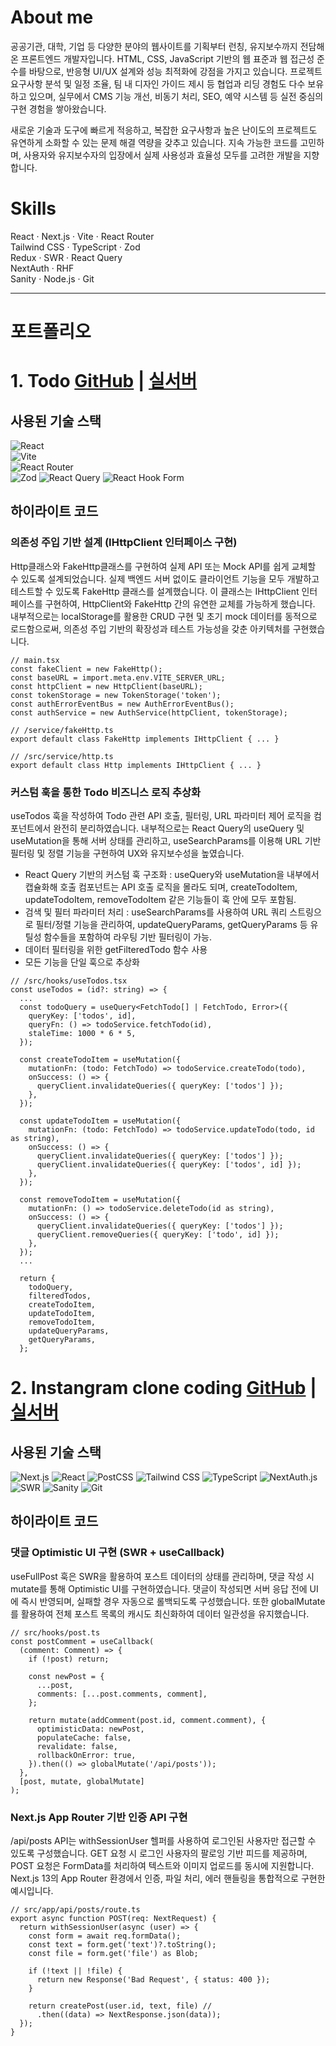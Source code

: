 # About me
공공기관, 대학, 기업 등 다양한 분야의 웹사이트를 기획부터 런칭, 유지보수까지 전담해 온 프론트엔드 개발자입니다.
HTML, CSS, JavaScript 기반의 웹 표준과 웹 접근성 준수를 바탕으로, 반응형 UI/UX 설계와 성능 최적화에 강점을 가지고 있습니다.
프로젝트 요구사항 분석 및 일정 조율, 팀 내 디자인 가이드 제시 등 협업과 리딩 경험도 다수 보유하고 있으며, 실무에서 CMS 기능 개선, 비동기 처리, SEO, 예약 시스템 등 실전 중심의 구현 경험을 쌓아왔습니다.

새로운 기술과 도구에 빠르게 적응하고, 복잡한 요구사항과 높은 난이도의 프로젝트도 유연하게 소화할 수 있는 문제 해결 역량을 갖추고 있습니다.
지속 가능한 코드를 고민하며, 사용자와 유지보수자의 입장에서 실제 사용성과 효율성 모두를 고려한 개발을 지향합니다.

# Skills
React · Next.js · Vite · React Router  
Tailwind CSS · TypeScript · Zod  
Redux · SWR · React Query  
NextAuth · RHF  
Sanity · Node.js · Git

---

# 포트폴리오

# 1. Todo [GitHub](https://github.com/sleepingn-h/todo) | [실서버](http://todo-gamma-dusky.vercel.app/)
## 사용된 기술 스택
![React](https://img.shields.io/badge/-React-61DAFB?style=for-the-badge&logo=React&logoColor=000000)  
![Vite](https://img.shields.io/badge/-Vite-646CFF?style=for-the-badge&logo=Vite&logoColor=ffffff)  
![React Router](https://img.shields.io/badge/-React_Router-CA4245?style=for-the-badge&logo=React-Router&logoColor=ffffff)  
![Zod](https://img.shields.io/badge/-Zod-3E63DD?style=for-the-badge&logo=Zod&logoColor=ffffff)
![React Query](https://img.shields.io/badge/-React_Query-FF4154?style=for-the-badge&logo=ReactQuery&logoColor=ffffff)
![React Hook Form](https://img.shields.io/badge/-React_Hook_Form-EC5990?style=for-the-badge&logo=React-Hook-Form&logoColor=ffffff)

## 하이라이트 코드
### 의존성 주입 기반 설계 (IHttpClient 인터페이스 구현)
Http클래스와 FakeHttp클래스를 구현하여 실제 API 또는 Mock API를 쉽게 교체할 수 있도록 설계되었습니다.
실제 백엔드 서버 없이도 클라이언트 기능을 모두 개발하고 테스트할 수 있도록 FakeHttp 클래스를 설계했습니다.
이 클래스는 IHttpClient 인터페이스를 구현하여, HttpClient와 FakeHttp 간의 유연한 교체를 가능하게 했습니다.
내부적으로는 localStorage를 활용한 CRUD 구현 및 초기 mock 데이터를 동적으로 로드함으로써, 의존성 주입 기반의 확장성과 테스트 가능성을 갖춘 아키텍처를 구현했습니다.

```
// main.tsx
const fakeClient = new FakeHttp();
const baseURL = import.meta.env.VITE_SERVER_URL;
const httpClient = new HttpClient(baseURL);
const tokenStorage = new TokenStorage('token');
const authErrorEventBus = new AuthErrorEventBus();
const authService = new AuthService(httpClient, tokenStorage);

// /service/fakeHttp.ts
export default class FakeHttp implements IHttpClient { ... }

// /src/service/http.ts
export default class Http implements IHttpClient { ... }
```

### 커스텀 훅을 통한 Todo 비즈니스 로직 추상화
useTodos 훅을 작성하여 Todo 관련 API 호출, 필터링, URL 파라미터 제어 로직을 컴포넌트에서 완전히 분리하였습니다.
내부적으로는 React Query의 useQuery 및 useMutation을 통해 서버 상태를 관리하고,
useSearchParams를 이용해 URL 기반 필터링 및 정렬 기능을 구현하여 UX와 유지보수성을 높였습니다.
- React Query 기반의 커스텀 훅 구조화 : useQuery와 useMutation을 내부에서 캡슐화해 호출 컴포넌트는 API 호출 로직을 몰라도 되며, createTodoItem, updateTodoItem, removeTodoItem 같은 기능들이 훅 안에 모두 포함됨.
- 검색 및 필터 파라미터 처리 : useSearchParams를 사용하여 URL 쿼리 스트링으로 필터/정렬 기능을 관리하여, updateQueryParams, getQueryParams 등 유틸성 함수들을 포함하여 라우팅 기반 필터링이 가능.
- 데이터 필터링을 위한 getFilteredTodo 함수 사용
- 모든 기능을 단일 훅으로 추상화

```
// /src/hooks/useTodos.tsx
const useTodos = (id?: string) => {
  ...
  const todoQuery = useQuery<FetchTodo[] | FetchTodo, Error>({
    queryKey: ['todos', id],
    queryFn: () => todoService.fetchTodo(id),
    staleTime: 1000 * 6 * 5,
  });

  const createTodoItem = useMutation({
    mutationFn: (todo: FetchTodo) => todoService.createTodo(todo),
    onSuccess: () => {
      queryClient.invalidateQueries({ queryKey: ['todos'] });
    },
  });

  const updateTodoItem = useMutation({
    mutationFn: (todo: FetchTodo) => todoService.updateTodo(todo, id as string),
    onSuccess: () => {
      queryClient.invalidateQueries({ queryKey: ['todos'] });
      queryClient.invalidateQueries({ queryKey: ['todos', id] });
    },
  });

  const removeTodoItem = useMutation({
    mutationFn: () => todoService.deleteTodo(id as string),
    onSuccess: () => {
      queryClient.invalidateQueries({ queryKey: ['todos'] });
      queryClient.removeQueries({ queryKey: ['todo', id] });
    },
  });
  ...

  return {
    todoQuery,
    filteredTodos,
    createTodoItem,
    updateTodoItem,
    removeTodoItem,
    updateQueryParams,
    getQueryParams,
  };
```

# 2. Instangram clone coding [GitHub](https://github.com/sleepingn-h/nextjs-instagram) | [실서버](http://nextjs-instagram-drab.vercel.app/)
## 사용된 기술 스택
![Next.js](https://img.shields.io/badge/-Nextjs-000000?style=for-the-badge&logo=Next.js&logoColor=ffffff)
![React](https://img.shields.io/badge/-React-222222?style=for-the-badge&logo=react)
![PostCSS](https://img.shields.io/badge/-PostCSS-DD3A0A?style=for-the-badge&logo=PostCSS&logoColor=ffffff)
![Tailwind CSS](https://img.shields.io/badge/-Tailwindcss-06B6D4?style=for-the-badge&logo=Tailwindcss&logoColor=ffffff)
![TypeScript](https://img.shields.io/badge/-TypeScript-007ACC?style=for-the-badge&logo=typescript&logoColor=white)
![NextAuth.js](https://img.shields.io/badge/-NextAuth-9421cf?style=for-the-badge)
![SWR](https://img.shields.io/badge/-Swr-000000?style=for-the-badge&logo=swr&logoColor=white)
![Sanity](https://img.shields.io/badge/-Sanity-F03E2F?style=for-the-badge&logo=Sanity&logoColor=ffffff)
![Git](https://img.shields.io/badge/-Git-F05032?style=for-the-badge&logo=git&logoColor=ffffff)

## 하이라이트 코드
### 댓글 Optimistic UI 구현 (SWR + useCallback)
useFullPost 훅은 SWR을 활용하여 포스트 데이터의 상태를 관리하며, 댓글 작성 시 mutate를 통해 Optimistic UI를 구현하였습니다.
댓글이 작성되면 서버 응답 전에 UI에 즉시 반영되며, 실패할 경우 자동으로 롤백되도록 구성했습니다.
또한 globalMutate를 활용하여 전체 포스트 목록의 캐시도 최신화하여 데이터 일관성을 유지했습니다.

```
// src/hooks/post.ts
const postComment = useCallback(
  (comment: Comment) => {
    if (!post) return;

    const newPost = {
      ...post,
      comments: [...post.comments, comment],
    };

    return mutate(addComment(post.id, comment.comment), {
      optimisticData: newPost,
      populateCache: false,
      revalidate: false,
      rollbackOnError: true,
    }).then(() => globalMutate('/api/posts'));
  },
  [post, mutate, globalMutate]
);
```

### Next.js App Router 기반 인증 API 구현
/api/posts API는 withSessionUser 헬퍼를 사용하여 로그인된 사용자만 접근할 수 있도록 구성했습니다.
GET 요청 시 로그인 사용자의 팔로잉 기반 피드를 제공하며, POST 요청은 FormData를 처리하여 텍스트와 이미지 업로드를 동시에 지원합니다.
Next.js 13의 App Router 환경에서 인증, 파일 처리, 에러 핸들링을 통합적으로 구현한 예시입니다.

```
// src/app/api/posts/route.ts
export async function POST(req: NextRequest) {
  return withSessionUser(async (user) => {
    const form = await req.formData();
    const text = form.get('text')?.toString();
    const file = form.get('file') as Blob;

    if (!text || !file) {
      return new Response('Bad Request', { status: 400 });
    }

    return createPost(user.id, text, file) //
      .then((data) => NextResponse.json(data));
  });
}

```
